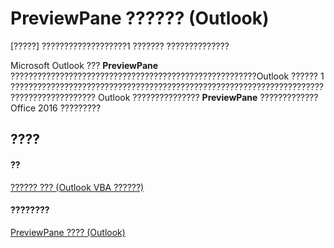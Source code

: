 
# PreviewPane ?????? (Outlook)

[?????] ???????????????????1 ??????? ??????????????

Microsoft Outlook ???  **PreviewPane** ???????????????????????????????????????????????????????Outlook ?????? 1 ????????????????????????????????????????????????????????????????????????????????????????? Outlook ??????????????? **PreviewPane** ?????????????Office 2016 ?????????

## ????


#### ??


[?????? ??? (Outlook VBA ??????)](73221b13-d8d8-99b8-3394-b95dbbfd5ddc.md)
#### ????????


[PreviewPane ???? (Outlook)](http://msdn.microsoft.com/library/42ded67c-b3cb-a479-a110-fd3db9548d3b%28Office.15%29.aspx)